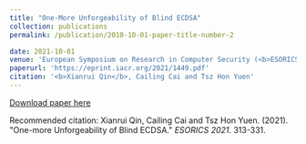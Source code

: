 ```yaml
---
title: "One-More Unforgeability of Blind ECDSA"
collection: publications
permalink: /publication/2010-10-01-paper-title-number-2

date: 2021-10-01
venue: 'European Symposium on Research in Computer Security (<b>ESORICS</b>)'
paperurl: 'https://eprint.iacr.org/2021/1449.pdf'
citation: '<b>Xianrui Qin</b>, Cailing Cai and Tsz Hon Yuen'
---
```


[Download paper here](https://eprint.iacr.org/2021/1449.pdf)

Recommended citation: Xianrui Qin, Cailing Cai and Tsz Hon Yuen. (2021). "One-more Unforgeability of Blind ECDSA." <i>ESORICS 2021</i>. 313-331.
